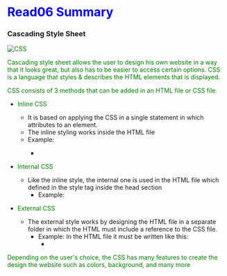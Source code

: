 # Read06 Summary

### Cascading Style Sheet
![CSS](https://upload.wikimedia.org/wikipedia/commons/thumb/d/d5/CSS3_logo_and_wordmark.svg/1200px-CSS3_logo_and_wordmark.svg.png)

Cascading style sheet allows the user to design his own website in a way that it looks great, but also has to be easier to access certain options. CSS is a language that styles & describes the HTML elements that is displayed.

CSS consists of 3 methods that can be added in an HTML file or CSS file.
* Inline CSS
   * It is based on applying the CSS in a single statement in which attributes to an element.
   * The inline styling works inside the HTML file
   * Example:
      * <p style="color:red;" font-size:30px>

* Internal CSS
   * Like the inline style, the internal one is used in the HTML file which defined in the style tag inside the head section
      * Example:<head><style>
      h1{color: blue;}
      p{color: green;}</style></head>
* External CSS
   * The external style works by designing the HTML file in a separate folder in which the HTML must include a reference to the CSS file.
     * Example: In the HTML file it must be written like this:
         * <link rel="stylesheet" href="text.css">

Depending on the user's choice, the CSS has many features to create the design the website such as colors, background, and many more
